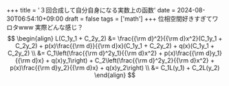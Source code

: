 +++
title = '３回合成して自分自身になる実数上の函数'
date = 2024-08-30T06:54:10+09:00
draft = false
tags = ['math']
+++
位相空間好きすぎてワロタwww
実際どんな感じ？
$$
    \begin{align}
        L(C_1y_1 + C_2y_2)
        &= \frac{{\rm d}^2}{{\rm d}x^2}(C_1y_1 + C_2y_2) + p(x)\frac{{\rm d}}{{\rm d}x}(C_1y_1 + C_2y_2) + q(x)(C_1y_1 + C_2y_2) \\
        &= C_1\left(\frac{{\rm d}^2y_1}{{\rm d}x^2} + p(x)\frac{{\rm d}y_1}{{\rm d}x} + q(x)y_1\right) + C_2\left(\frac{{\rm d}^2y_2}{{\rm d}x^2} + p(x)\frac{{\rm d}y_2}{{\rm d}x} + q(x)y_2\right) \\
        &= C_1L(y_1) + C_2L(y_2)
    \end{align}
$$